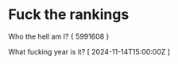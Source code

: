 # Fuck the rankings

Who the hell am I?
{ 5991608 }

What fucking year is it?
[ 2024-11-14T15:00:00Z ]
